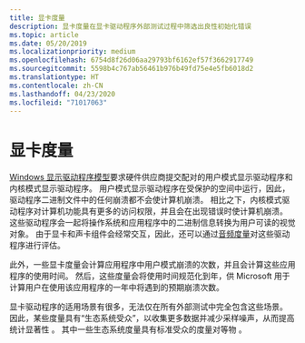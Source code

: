 ```yaml
---
title: 显卡度量
description: 显卡度量在显卡驱动程序外部测试过程中筛选出良性初始化错误
ms.topic: article
ms.date: 05/20/2019
ms.localizationpriority: medium
ms.openlocfilehash: 6754d8f26d06aa29793bf6162ef57f3662917749
ms.sourcegitcommit: 5598b4c767ab56461b976b49fd75e4e5fb6018d2
ms.translationtype: HT
ms.contentlocale: zh-CN
ms.lasthandoff: 04/23/2020
ms.locfileid: "71017063"
---
```

# <a name="graphics-measures"></a>显卡度量

[Windows 显示驱动程序模型](https://docs.microsoft.com/windows-hardware/drivers/display/roadmap-for-developing-drivers-for-the-windows-vista-display-driver-mo)要求硬件供应商提交配对的用户模式显示驱动程序和内核模式显示驱动程序。 用户模式显示驱动程序在受保护的空间中运行，因此，驱动程序二进制文件中的任何崩溃都不会使计算机崩溃。 相比之下，内核模式驱动程序对计算机功能具有更多的访问权限，并且会在出现错误时使计算机崩溃。 这些驱动程序会一起将操作系统和应用程序中的二进制信息转换为用户可读的视觉对象。 由于显卡和声卡组件会经常交互，因此，还可以通过[音频度量](audio-measures.md)对这些驱动程序进行评估。

此外，一些显卡度量会计算应用程序中用户模式崩溃的次数，并且会计算这些应用程序的使用时间。 然后，这些度量会将使用时间规范化到年，供 Microsoft 用于计算用户在使用该应用程序的一年中将遇到的预期崩溃次数。

显卡驱动程序的适用场景有很多，无法仅在所有外部测试中完全包含这些场景。 因此，某些度量具有“生态系统受众”，以收集更多数据并减少采样噪声，从而提高统计显著性  。 其中一些生态系统度量具有标准受众的度量对等物  。
